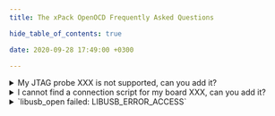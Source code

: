 ```yaml
---
title: The xPack OpenOCD Frequently Asked Questions

hide_table_of_contents: true

date: 2020-09-28 17:49:00 +0300

---
```


<details>
  <summary>My JTAG probe XXX is not supported, can you add it?</summary>

Unfortunately not. The xPack OpenOCD is only a binary distribution of the standard source code OpenOCD, and does not intend to add new functionality. Please use the official OpenOCD [support channels](https://openocd.org/pages/discussion.html) to ask for new features.
</details>

<details>
  <summary>I cannot find a connection script for my board XXX, can you add it?</summary>

Unfortunately not. The xPack OpenOCD is only a binary distribution of the standard source code OpenOCD, and does not intend to add new functionality. Please use the official OpenOCD [support channels](https://openocd.org/pages/discussion.html) to ask for new features.
</details>

<details>
  <summary>`libusb_open failed: LIBUSB_ERROR_ACCESS`</summary>

You are using GNU/Linux and your user has no permission to write to USB. Please review the [Install Guide](/docs/install/#drivers) page.
</details>
